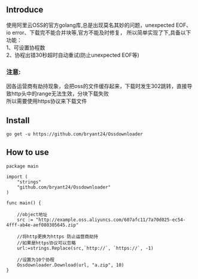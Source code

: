 ## Introduce
使用阿里云OSS的官方golang库,总是出现莫名其妙的问题，unexpected EOF、io error、下载完不能合并块等,官方不能及时修复，
所以简单实现了下,具备以下功能：  <br />
1、可设置协程数  <br />
2、协程出错30秒超时自动重试(防止unexpected EOF等)

### 注意:<br />
因各运营商有劫持现象，会把oss的文件缓存起来，下载时发生302跳转，直接导致http头中的range无法生效，分块下载失败  <br />
所以需要使用https协议来下载文件


## Install
```
go get -u https://github.com/bryant24/Ossdownloader
```

## How to use
```
package main

import (
	"strings"
	"github.com/bryant24/Ossdownloader"
)

func main() {

	//object地址
	src := "http://example.oss.aliyuncs.com/607afc11/7a70d025-ec54-4fff-ab4e-aef080305645.zip"

	//将http更换为https 防止运营商劫持
	//如果是https协议可以忽略
	url:=strings.Replace(src,`http://`, `https://`, -1)

    //设置为10个协程
	Ossdownloader.Download(url, "a.zip", 10)
}

```
